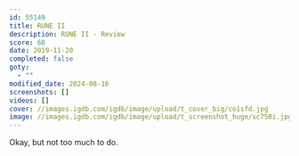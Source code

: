```yaml
---
id: 55149
title: RUNE II
description: RUNE II - Review
score: 60
date: 2019-11-20
completed: false
goty:
  - ""
modified_date: 2024-08-16
screenshots: []
videos: []
cover: //images.igdb.com/igdb/image/upload/t_cover_big/co1sfd.jpg
image: //images.igdb.com/igdb/image/upload/t_screenshot_huge/sc750i.jpg
---
```

Okay, but not too much to do.
